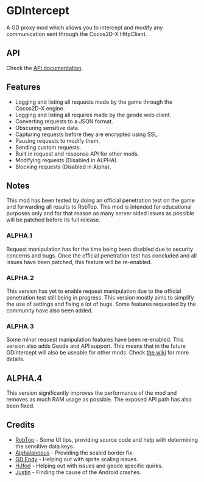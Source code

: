 # GDIntercept

A GD proxy mod which allows you to intercept and modify any communication sent through the Cocos2D-X HttpClient.

## API

Check the [API documentation](https://github.com/SMJSGaming/GDIntercept/wiki).

## Features

- Logging and listing all requests made by the game through the Cocos2D-X engine.
- Logging and listing all requires made by the geode web client.
- Converting requests to a JSON format.
- Obscuring sensitive data.
- Capturing requests before they are encrypted using SSL.
- Pausing requests to modify them.
- Sending custom requests.
- Built in request and response API for other mods.
- Modifying requests (Disabled in ALPHA).
- Blocking requests (Disabled in Alpha).

## Notes

This mod has been tested by doing an official penetration test on the game and forwarding all results to RobTop. This mod is intended for educational purposes only and for that reason as many server sided issues as possible will be patched before its full release.

### ALPHA.1

Request manipulation has for the time being been disabled due to security concerns and bugs. Once the official penetration test has concluded and all issues have been patched, this feature will be re-enabled.

### ALPHA.2

This version has yet to enable request manipulation due to the official penetration test still being in progress. This version mostly aims to simplify the use of settings and fixing a lot of bugs. Some features requested by the community have also been added.

### ALPHA.3

Some minor request manipulation features have been re-enabled. This version also adds Geode and API support. This means that in the future GDIntercept will also be useable for other mods. Check [the wiki](https://github.com/SMJSGaming/GDIntercept/wiki) for more details.

## ALPHA.4

This version significantly improves the performance of the mod and removes as much RAM usage as possible. The exposed API path has also been fixed.

## Credits

- [RobTop](user:71) - Some UI tips, providing source code and help with determining the sensitive data keys.
- [Alphalaneous](https://github.com/Alphalaneous) - Providing the scaled border fix.
- [GD Endy](user:5115808) - Helping out with sprite scaling issues.
- [HJfod](https://github.com/HJfod) - Helping out with issues and geode specific quirks.
- [Justin](https://github.com/hiimjustin000) - Finding the cause of the Android crashes.
